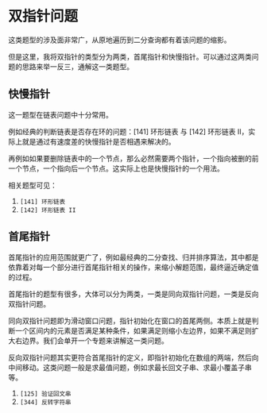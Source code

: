 # 双指针问题

这类题型的涉及面非常广，从原地遍历到二分查询都有着该问题的缩影。

但是这里，我将双指针的类型分为两类，首尾指针和快慢指针。可以通过这两类问题的思路来举一反三，通解这一类题型。

## 快慢指针

这一题型在链表问题中十分常用。

例如经典的判断链表是否存在环的问题：[141] 环形链表 与 [142] 环形链表 II，实际上就是通过有速度差的快慢指针是否相遇来解决的。

再例如如果要删除链表中的一个节点，那么必然需要两个指针，一个指向被删的前一个节点，一个指向后一个节点。这实际上也是快慢指针的一个用法。

相关题型可见：

1. `[141] 环形链表`
2. `[142] 环形链表 II`

## 首尾指针

首尾指针的应用范围就更广了，例如最经典的二分查找、归并排序算法，其中都是依靠着对每一个部分进行首尾指针相关的操作，来缩小解题范围，最终逼近确定值的过程。

首尾指针的题型有很多，大体可以分为两类，一类是同向双指针问题，一类是反向双指针问题。

同向双指针问题即为滑动窗口问题，指针初始化在窗口的首尾两侧。本质上就是判断一个区间内的元素是否满足某种条件，如果满足则缩小左边界，如果不满足则扩大右边界。我们会单开一个专题来讲解这一类问题。

反向双指针问题其实更符合首尾指针的定义，即指针初始化在数组的两端，然后向中间移动。这类问题一般是求最值问题，例如求最长回文子串、求最小覆盖子串等。

1. `[125] 验证回文串`
2. `[344] 反转字符串`
